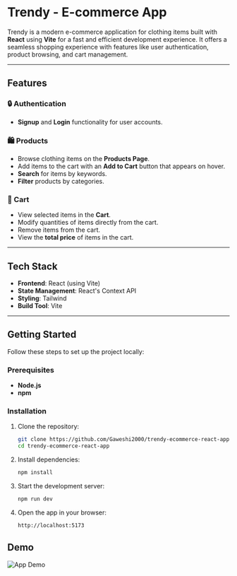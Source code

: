 # Trendy - E-commerce App

Trendy is a modern e-commerce application for clothing items built with **React** using **Vite** for a fast and efficient development experience. It offers a seamless shopping experience with features like user authentication, product browsing, and cart management.

---

## Features

### 🔒 Authentication

- **Signup** and **Login** functionality for user accounts.

### 🛍️ Products

- Browse clothing items on the **Products Page**.
- Add items to the cart with an **Add to Cart** button that appears on hover.
- **Search** for items by keywords.
- **Filter** products by categories.

### 🛒 Cart

- View selected items in the **Cart**.
- Modify quantities of items directly from the cart.
- Remove items from the cart.
- View the **total price** of items in the cart.

---

## Tech Stack

- **Frontend**: React (using Vite)
- **State Management**: React's Context API
- **Styling**: Tailwind
- **Build Tool**: Vite

---

## Getting Started

Follow these steps to set up the project locally:

### Prerequisites

- **Node.js**
- **npm**

### Installation

1. Clone the repository:

   ```bash
   git clone https://github.com/Gaweshi2000/trendy-ecommerce-react-app.git
   cd trendy-ecommerce-react-app
   ```

2. Install dependencies:

   ```bash
   npm install
   ```

3. Start the development server:

   ```bash
   npm run dev
   ```

4. Open the app in your browser:

   ```bash
   http://localhost:5173
   ```

## Demo

![App Demo](./src/assets/trendyapp.gif)
